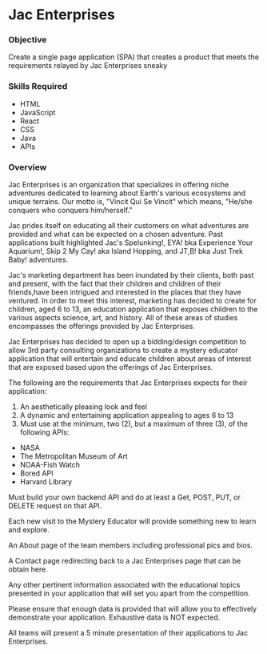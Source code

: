 # Jac Enterprises
### Objective
Create a single page application (SPA) that creates a product that meets the requirements relayed by Jac Enterprises
sneaky
### Skills Required
- HTML
- JavaScript
- React
- CSS
- Java
- APIs

### Overview
Jac Enterprises is an organization that specializes in offering niche adventures dedicated to learning about Earth's various ecosystems and unique terrains. Our motto is, "Vincit Qui Se Vincit" which means, "He/she conquers who conquers him/herself."

Jac prides itself on educating all their customers on what adventures are provided and what can be expected on a chosen adventure. Past applications built highlighted Jac's Spelunking!, EYA! bka Experience Your Aquarium!, Skip 2 My Cay! aka Island Hopping, and JT,B! bka Just Trek Baby! adventures.

Jac's marketing department has been inundated by their clients, both past and present, with the fact that their children and children of their friends,have been intrigued and interested in the places that they have ventured. In order to meet this interest, marketing has decided to create for children, aged 6 to 13, an education application that exposes children to the various aspects science, art, and history. All of these areas of studies encompasses the offerings provided by Jac Enterprises.

Jac Enterprises has decided to open up a bidding/design competition to allow 3rd party consulting organizations to create a mystery educator application that will entertain and educate children about areas of interest that are exposed based upon the offerings of Jac Enterprises.

The following are the requirements that Jac Enterprises expects for their application:

1. An aesthetically pleasing look and feel
2. A dynamic and entertaining application appealing to ages 6 to 13
3. Must use at the minimum, two (2), but a maximum of three (3), of the following APIs:

- NASA
- The Metropolitan Museum of Art
- NOAA-Fish Watch
- Bored API
- Harvard Library

Must build your own backend API and do at least a Get, POST, PUT, or DELETE request on that API.

Each new visit to the Mystery Educator will provide something new to learn and explore.

An About page of the team members including professional pics and bios.

A Contact page redirecting back to a Jac Enterprises page that can be obtain here.

Any other pertinent information associated with the educational topics
presented in your application that will set you apart from the competition.

Please ensure that enough data is provided that will allow you to effectively demonstrate your application. Exhaustive data is NOT expected.

All teams will present a 5 minute presentation of their applications to Jac Enterprises.
